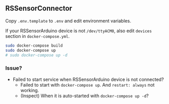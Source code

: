 
## RSSensorConnector

Copy `.env.template` to `.env` and edit environment variables.

If your RSSensorArduino device is not `/dev/ttyACM0`, also edit `devices` section in `docker-compose.yml`.

```sh
sudo docker-compose build
sudo docker-compose up
# sudo docker-compose up -d
```

### Issue?
- Failed to start service when RSSensorArduino device is not connected?
  - Failed to start with `docker-compose up`. And `restart: always` not working.
  - (Inspect) When it is auto-started with `docker-compose up -d`?
